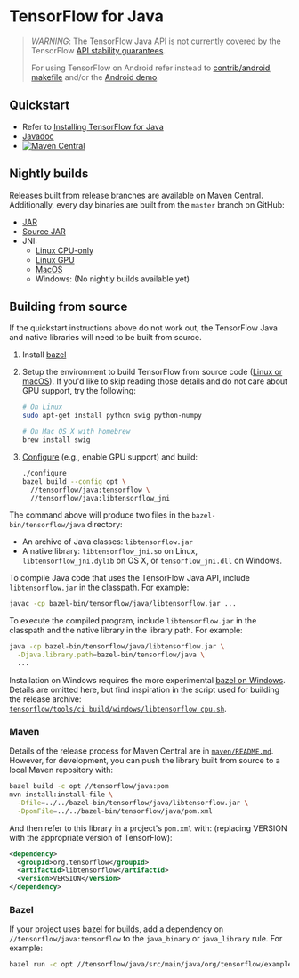 # TensorFlow for Java

> *WARNING*: The TensorFlow Java API is not currently covered by the TensorFlow
> [API stability guarantees](https://www.tensorflow.org/guide/version_semantics).
>
> For using TensorFlow on Android refer instead to
> [contrib/android](https://www.tensorflow.org/code/tensorflow/contrib/android),
> [makefile](https://www.tensorflow.org/code/tensorflow/contrib/makefile#android)
> and/or the [Android demo](https://www.tensorflow.org/code/tensorflow/examples/android).

## Quickstart

-   Refer to [Installing TensorFlow for Java](https://www.tensorflow.org/install/lang_java)
-   [Javadoc](https://www.tensorflow.org/api_docs/java/reference/org/tensorflow/package-summary)
-   [![Maven Central](https://maven-badges.herokuapp.com/maven-central/org.tensorflow/tensorflow/badge.svg)](https://maven-badges.herokuapp.com/maven-central/org.tensorflow/tensorflow)

## Nightly builds

Releases built from release branches are available on Maven Central.
Additionally, every day binaries are built from the `master` branch on GitHub:

-   [JAR](https://storage.googleapis.com/tensorflow-nightly/github/tensorflow/lib_package/libtensorflow.jar)
-   [Source JAR](https://storage.googleapis.com/tensorflow-nightly/github/tensorflow/lib_package/libtensorflow-src.jar)
-   JNI:
    -   [Linux CPU-only](https://storage.googleapis.com/tensorflow-nightly/github/tensorflow/lib_package/libtensorflow_jni-cpu-linux-x86_64.tar.gz)
    -   [Linux GPU](https://storage.googleapis.com/tensorflow-nightly/github/tensorflow/lib_package/libtensorflow_jni-gpu-linux-x86_64.tar.gz)
    -   [MacOS](https://storage.googleapis.com/tensorflow-nightly/github/tensorflow/lib_package/libtensorflow_jni-cpu-darwin-x86_64.tar.gz)
    -   Windows: (No nightly builds available yet)

## Building from source

If the quickstart instructions above do not work out, the TensorFlow Java and
native libraries will need to be built from source.

1.  Install [bazel](https://www.bazel.build/versions/master/docs/install.html)

2.  Setup the environment to build TensorFlow from source code
    ([Linux or macOS](https://www.tensorflow.org/install/source)).
    If you'd like to skip reading those details and do not care about GPU
    support, try the following:

    ```sh
    # On Linux
    sudo apt-get install python swig python-numpy

    # On Mac OS X with homebrew
    brew install swig
    ```

3.  [Configure](https://www.tensorflow.org/install/source)
    (e.g., enable GPU support) and build:

    ```sh
    ./configure
    bazel build --config opt \
      //tensorflow/java:tensorflow \
      //tensorflow/java:libtensorflow_jni
    ```

The command above will produce two files in the `bazel-bin/tensorflow/java`
directory:

*   An archive of Java classes: `libtensorflow.jar`
*   A native library: `libtensorflow_jni.so` on Linux, `libtensorflow_jni.dylib`
    on OS X, or `tensorflow_jni.dll` on Windows.

To compile Java code that uses the TensorFlow Java API, include
`libtensorflow.jar` in the classpath. For example:

```sh
javac -cp bazel-bin/tensorflow/java/libtensorflow.jar ...
```

To execute the compiled program, include `libtensorflow.jar` in the classpath
and the native library in the library path. For example:

```sh
java -cp bazel-bin/tensorflow/java/libtensorflow.jar \
  -Djava.library.path=bazel-bin/tensorflow/java \
  ...
```

Installation on Windows requires the more experimental [bazel on
Windows](https://bazel.build/versions/master/docs/windows.html). Details are
omitted here, but find inspiration in the script used for building the release
archive:
[`tensorflow/tools/ci_build/windows/libtensorflow_cpu.sh`](https://www.tensorflow.org/code/tensorflow/tools/ci_build/windows/libtensorflow_cpu.sh).

### Maven

Details of the release process for Maven Central are in
[`maven/README.md`](https://www.tensorflow.org/code/tensorflow/java/maven/README.md).
However, for development, you can push the library built from source to a local
Maven repository with:

```sh
bazel build -c opt //tensorflow/java:pom
mvn install:install-file \
  -Dfile=../../bazel-bin/tensorflow/java/libtensorflow.jar \
  -DpomFile=../../bazel-bin/tensorflow/java/pom.xml
```

And then refer to this library in a project's `pom.xml` with: (replacing
VERSION with the appropriate version of TensorFlow):

```xml
<dependency>
  <groupId>org.tensorflow</groupId>
  <artifactId>libtensorflow</artifactId>
  <version>VERSION</version>
</dependency>
```

### Bazel

If your project uses bazel for builds, add a dependency on
`//tensorflow/java:tensorflow` to the `java_binary` or `java_library` rule. For
example:

```sh
bazel run -c opt //tensorflow/java/src/main/java/org/tensorflow/examples:label_image
```
